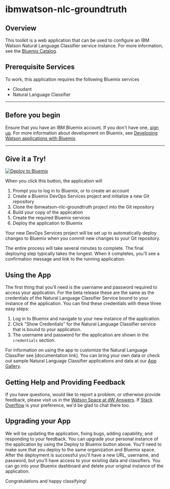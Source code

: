# ibmwatson-nlc-groundtruth

## Overview

This toolkit is a web application that can be used to configure an IBM Watson Natural Language Classifier service instance. For more information, see the [Bluemix Catalog](https://console.ng.bluemix.net/catalog/natural-language-classifier/).

## Prerequisite Services

To work, this application requires the following Bluemix services
- Cloudant
- Natural Language Classifier

***

## Before you begin
Ensure that you have an IBM Bluemix account. If you don't have one, [sign up](https://apps.admin.ibmcloud.com/manage/trial/bluemix.html?cm_mmc=WatsonDeveloperCloud-_-LandingSiteGetStarted-_-x-_-CreateAnAccountOnBluemixCLI). For more information about development on Bluemix, see [Developing Watson applications with Bluemix](http://www.ibm.com/smarterplanet/us/en/ibmwatson/developercloud/doc/getting_started/gs-bluemix.shtml).
  
***

## Give it a Try!

[![Deploy to Bluemix](https://bluemix.net/deploy/button.png)](https://bluemix.net/deploy?repository=https://hub.jazz.net/git/wdctools/ibmwatson-nlc-groundtruth)

When you click this button, the application will

1. Prompt you to log in to Bluemix, or to create an account
2. Create a Bluemix DevOps Services project and initialize a new Git repository
3. Clone the ibmwatson-nlc-groundtruth project into the Git repository
4. Build your copy of the application
5. Create the required Bluemix services
6. Deploy the application to Bluemix

Your new DevOps Services project will be set up to automatically deploy changes to Bluemix when you commit new changes to your Git repository.

The entire process will take several minutes to complete. The final deploying step typically takes the longest. When it completes, you'll see a confirmation message and link to the running application. 

## Using the App

The first thing that you'll need is the username and password required to access your application. For the beta release these are the same as the credentials of the Natural Language Classifier Service bound to your instance of the application. You can find these credentials with these three easy steps:

1. Log in to Bluemix and navigate to your new instance of the application.
2. Click "Show Credentials" for the Natural Language Classifier service that is bound to your application.
3. The username and password for the application are shown in the `credentials` section.

For information on using the app to customize the Natural Language Classifier see [documentation link]. You can bring your own data or check out sample Natural Language Classifier applications and data at our [App Gallery](http://www.ibm.com/smarterplanet/us/en/ibmwatson/developercloud/gallery.html).

## Getting Help and Providing Feedback

If you have questions, would like to report a problem, or otherwise provide feedback, please visit us in the [Watson Space at dW Answers](https://developer.ibm.com/answers/smartspace/watson/). If [Stack Overflow](http://stackoverflow.com/questions/tagged/ibm-watson) is your preference, we'd be glad to chat there too.

## Upgrading your App

We will be updating the application, fixing bugs, adding capability, and responding to your feedback. You can upgrade your personal instance of the application by using the Deploy to Bluemix button above. You'll need to make sure that you deploy to the same organization and Bluemix space. After the deployment is successful you'll have a new URL, username, and password, but you'll have access to your existing data and classifiers. You can go into your Bluemix dashboard and delete your original instance of the application.

Congratulations and happy classifying!

